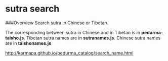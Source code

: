 # sutra search

###Overview
Search sutra in Chinese or Tibetan.


The corresponding between sutra in Chinese and in Tibetan is in **pedurma-taisho.js**. Tibetan sutra names are in **sutranames.js**. Chinese sutra names are in **taishonames.js**


<http://karmapa.github.io/pedurma_catalog/search_name.html>


